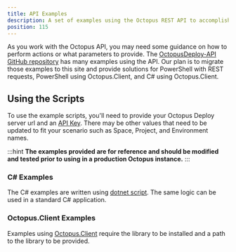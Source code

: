 ```yaml
---
title: API Examples
description: A set of examples using the Octopus REST API to accomplish tasks.
position: 115
---
```


As you work with the Octopus API, you may need some guidance on how to perform actions or what parameters to provide. The [OctopusDeploy-API GitHub repository](https://github.com/OctopusDeploy/OctopusDeploy-Api) has many examples using the API. Our plan is to migrate those examples to this site and provide solutions for PowerShell with REST requests, PowerShell using Octopus.Client, and C# using Octopus.Client.

## Using the Scripts

To use the example scripts, you'll need to provide your Octopus Deploy server url and an [API Key](/docs/octopus-rest-api/how-to-create-an-api-key.md). There may be other values that need to be updated to fit your scenario such as Space, Project, and Environment names.

:::hint
**The examples provided are for reference and should be modified and tested prior to using in a production Octopus instance.**
:::

### C# Examples

The C# examples are written using [dotnet script](https://github.com/filipw/dotnet-script). The same logic can be used in a standard C# application.

### Octopus.Client Examples

Examples using [Octopus.Client](/docs/octopus-rest-api/octopus.client.md) require the library to be installed and a path to the library to be provided.
